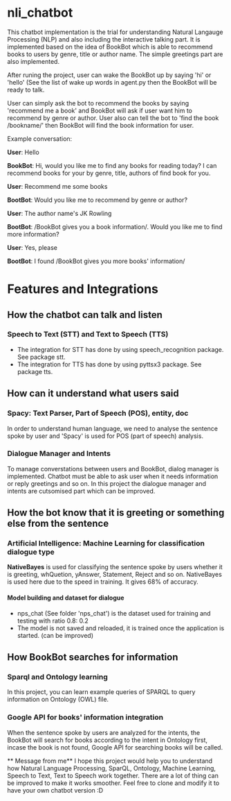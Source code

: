 # nli_chatbot 
This chatbot implementation is the trial for understanding Natural Langauge Processing (NLP) and also including the interactive talking part. It is implemented based on the idea of BookBot which is able to recommend books to users by genre, title or author name. The simple greetings part are also implemented.

After runing the project, user can wake the BookBot up by saying 'hi' or 'hello' (See the list of wake up words in agent.py then the BookBot will be ready to talk. 

User can simply ask the bot to recommend the books by saying 'recommend me a book' and BookBot will ask if user want him to recommend by genre or author. User also can tell the bot to 'find the book /bookname/' then BookBot will find the book information for user.

Example conversation:

**User**: Hello

**BookBot**: Hi, would you like me to find any books for reading today? I can recommend books for your by genre, title, authors of find book for you.

**User**: Recommend me some books 

**BootBot**: Would you like me to recommend by genre or author?

**User**: The author name's JK Rowling

**BootBot**: /BookBot gives you a book information/. Would you like me to find more information?

**User**: Yes, please

**BootBot**: I found /BookBot gives you more books' information/


# Features and Integrations

## How the chatbot can talk and listen
### Speech to Text (STT) and Text to Speech (TTS)
* The integration for STT has done by using speech_recognition package. See package stt.
* The integration for TTS has done by using pyttsx3 package. See package tts.


## How can it understand what users said

### Spacy: Text Parser, Part of Speech (POS), entity, doc
In order to understand human language, we need to analyse the sentence spoke by user and 'Spacy' is used for POS (part of speech) analysis.

### Dialogue Manager and Intents
To manage converstations between users and BookBot, dialog manager is implemented. Chatbot must be able to ask user when it needs information or reply greetings and so on. In this project the dialogue manager and intents are cutsomised part which can be improved.

## How the bot know that it is greeting or something else from the sentence

### Artificial Intelligence: Machine Learning for classification dialogue type
**NativeBayes** is used for classifying the sentence spoke by users whether it is greeting, whQuetion, yAnswer, Statement, Reject and so on. NativeBayes is used here due to the speed in training. It gives 68% of accuracy. 

#### Model building and dataset for dialogue
* nps_chat (See folder 'nps_chat') is the dataset used for training and testing with ratio 0.8: 0.2 
* The model is not saved and reloaded, it is trained once the application is started. (can be improved)

## How BookBot searches for information

### Sparql and Ontology learning
In this project, you can learn example queries of SPARQL to query information on Ontology (OWL) file.

### Google API for books' information integration
When the sentence spoke by users are analyzed for the intents, the BookBot will search for books according to the intent in Ontology first, incase the book is not found, Google API for searching books will be called.



** Message from me**
I hope this project would help you to understand how Natural Language Processing, SparQL, Ontology, Machine Learning, Speech to Text, Text to Speech work together. There are a lot of thing can be improved to make it works smoother. Feel free to clone and modify it to have your own chatbot version :D


